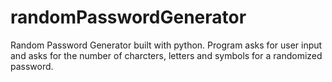 # randomPasswordGenerator
Random Password Generator built with python. Program asks for user input and asks for the number of charcters, letters and symbols for a randomized password.

